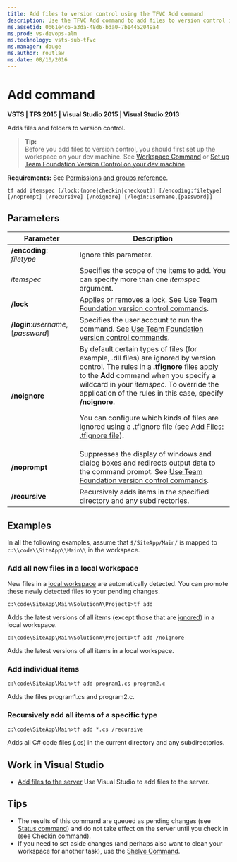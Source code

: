 ```yaml
---
title: Add files to version control using the TFVC Add command
description: Use the TFVC Add command to add files to version control in TFS
ms.assetid: 0b61e4c6-a3da-48d6-bda0-7b14452049a4
ms.prod: vs-devops-alm
ms.technology: vsts-sub-tfvc
ms.manager: douge
ms.author: routlaw
ms.date: 08/10/2016
---
```


# Add command

**VSTS | TFS 2015 | Visual Studio 2015 | Visual Studio 2013**

Adds files and folders to version control.

>**Tip:**  
>Before you add files to version control, you should first set up the workspace on your dev machine. See [Workspace Command](workspace-command.md) or [Set up Team Foundation Version Control on your dev machine](set-up-team-foundation-version-control-your-dev-machine.md).  

**Requirements:** See [Permissions and groups reference](../security/permissions.md).

    tf add itemspec [/lock:(none|checkin|checkout)] [/encoding:filetype] 
    [/noprompt] [/recursive] [/noignore] [/login:username,[password]] 

## Parameters

|**Parameter**|**Description**|
|---|---|
|**/encoding**: *filetype*|Ignore this parameter.|
|*itemspec*|Specifies the scope of the items to add. You can specify more than one *itemspec* argument.|For syntax, see [Use Team Foundation version control commands](use-team-foundation-version-control-commands.md).|
|**/lock**|Applies or removes a lock. See [Use Team Foundation version control commands](use-team-foundation-version-control-commands.md).|
|**/login**:*username*,[*password*]|Specifies the user account to run the command. See [Use Team Foundation version control commands](use-team-foundation-version-control-commands.md).|
|**/noignore**|By default certain types of files (for example, .dll files) are ignored by version control. The rules in a **.tfignore** files apply to the **Add** command when you specify a wildcard in your *itemspec*. To override the application of the rules in this case, specify **/noignore**.<p> You can configure which kinds of files are ignored using a .tfignore file (see <a href="add-files-server.md#tfignore">Add Files: .tfignore file</a>).|
|**/noprompt**|Suppresses the display of windows and dialog boxes and redirects output data to the command prompt. See [Use Team Foundation version control commands](use-team-foundation-version-control-commands.md).|
|**/recursive**|Recursively adds items in the specified directory and any subdirectories.|

## Examples

In all the following examples, assume that `$/SiteApp/Main/` is mapped to `c:\\code\\SiteApp\\Main\\` in the workspace.

### Add all new files in a local workspace

New files in a [local workspace](decide-between-using-local-server-workspace.md) are automatically detected. You can promote these newly detected files to your pending changes.

    c:\code\SiteApp\Main\SolutionA\Project1>tf add

Adds the latest versions of all items (except those that are [ignored](add-files-server.md#tfignore)) in a local workspace.

    c:\code\SiteApp\Main\SolutionA\Project1>tf add /noignore

Adds the latest versions of all items in a local workspace.

### Add individual items
    c:\code\SiteApp\Main>tf add program1.cs program2.c

Adds the files program1.cs and program2.c.

### Recursively add all items of a specific type
    c:\code\SiteApp\Main>tf add *.cs /recursive

Adds all C\# code files (.cs) in the current directory and any subdirectories.

## Work in Visual Studio

-    [Add files to the server](add-files-server.md)  Use Visual Studio to add files to the server.

## Tips

-   The results of this command are queued as pending changes (see [Status command](status-command.md)) and do not take effect on the server until you check in (see [Checkin command](checkin-command.md)).  
-   If you need to set aside changes (and perhaps also want to clean your workspace for another task), use the [Shelve Command](shelve-command.md).
